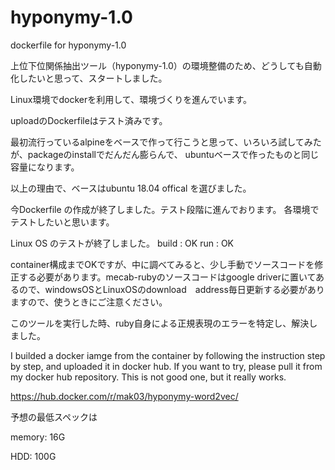 # hyponymy-1.0
dockerfile for hyponymy-1.0


上位下位関係抽出ツール（hyponymy-1.0）の環境整備のため、どうしても自動化したいと思って、スタートしました。

Linux環境でdockerを利用して、環境づくりを進んでいます。

uploadのDockerfileはテスト済みです。


最初流行っているalpineをベースで作って行こうと思って、いろいろ試してみたが、packageのinstallでだんだん膨らんで、
ubuntuベースで作ったものと同じ容量になります。

以上の理由で、ベースはubuntu 18.04 offical を選びました。

今Dockerfile の作成が終了しました。テスト段階に進んでおります。
各環境でテストしたいと思います。

Linux OS のテストが終了しました。
build : OK
  run : OK

container構成までOKですが、中に調べてみると、少し手動でソースコードを修正する必要があります。mecab-rubyのソースコードはgoogle driverに置いてあるので、windowsOSとLinuxOSのdownload　address毎日更新する必要がありますので、使うときにご注意ください。

このツールを実行した時、ruby自身による正規表現のエラーを特定し、解決しました。

I builded a docker iamge from the container by following the instruction step by step, and uploaded it in docker hub. If you want to try, please 
pull it from my docker hub repository.
This is not good one, but it really works. 

https://hub.docker.com/r/mak03/hyponymy-word2vec/



予想の最低スペックは

memory: 16G

HDD: 100G
